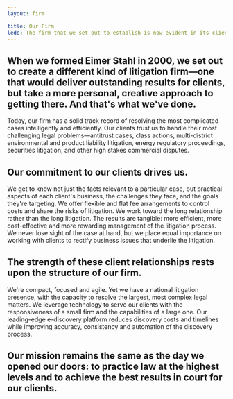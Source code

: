 ```yaml
---
layout: firm

title: Our Firm
lede: The firm that we set out to establish is now evident in its clients and its reputation.
---
```

## When we formed Eimer Stahl in 2000, we set out to create a different kind of litigation firm—one that would deliver outstanding results for clients, but take a more personal, creative approach to getting there. And that's what we've done.
Today, our firm has a solid track record of resolving the most complicated cases intelligently and efficiently. Our clients trust us to handle their most challenging legal problems—antitrust cases, class actions, multi-district environmental and product liability litigation, energy regulatory proceedings, securities litigation, and other high stakes commercial disputes.

## Our commitment to our clients drives us.
We get to know not just the facts relevant to a particular case, but practical aspects of each client's business, the challenges they face, and the goals they're targeting. We offer flexible and flat fee arrangements to control costs and share the risks of litigation. We work toward the long relationship rather than the long litigation. The results are tangible: more efficient, more cost-effective and more rewarding management of the litigation process. We never lose sight of the case at hand, but we place equal importance on working with clients to rectify business issues that underlie the litigation.

## The strength of these client relationships rests upon the structure of our firm.
We're compact, focused and agile. Yet we have a national litigation presence, with the capacity to resolve the largest, most complex legal matters. We leverage technology to serve our clients with the responsiveness of a small firm and the capabilities of a large one. Our leading-edge e-discovery platform reduces discovery costs and timelines while improving accuracy, consistency and automation of the discovery process.

## Our mission remains the same as the day we opened our doors: to practice law at the highest levels and to achieve the best results in court for our clients.
